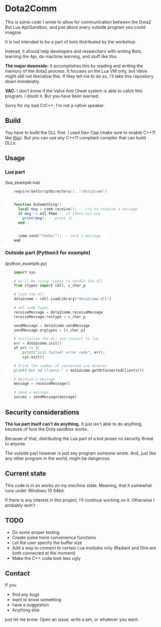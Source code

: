 # Dota2Comm

This is some code I wrote to allow for communication between the Dota2 Bot Lua Api/Sandbox, and just about every outside program you could imagine.

It is *not* intended to be a part of bots distributed by the workshop.

Instead, it should help developers and researchers with writing Bots, learning the Api, do machine learning, and stuff like this.

__The major downside:__
 It accomplishes this by reading and writing the memory of the dota2 process.
It focuses on the Lua VM only, but Valve might still not like/allow this. If they tell me to do so, I'll take this repository down immdeiatly.

__VAC:__
I don't know if the Valve Anti Cheat system is able to catch this program. I doubt it. But you have been warned.

Sorry for my bad C/C++, I'm not a native speaker.

## Build
You have to build the DLL first. I used Dev-Cpp (make sure to enable C++11 like [this](http://stackoverflow.com/questions/16951376/how-to-change-mode-from-c98-mode-in-dev-c-to-a-mode-that-supports-c0x-ran)).
But you can use any C++11 compliant compiler that can build DLLs.

## Usage

### Lua part

(lua_example.lua)

````lua
    require(GetScriptDirectory().."/dota2comm")


    function DoSomething()
      local msg = comm.receive(); -- try to receive a message
      if msg ~= nil then -- if there was one
        print(msg); -- print it
      end


      comm.send("foobar"); -- send a message
    end
````

### Outside part (Python3 for example)

(python_example.py)

````python
    import sys

    # we'll be using ctypes to handle the dll
    from ctypes import cdll, c_char_p

    # load the dll
    dota2comm = cdll.LoadLibrary("dota2comm.dll")

    # set some types
    receiveMessage = dota2comm.receiveMessage
    receiveMessage.restype = c_char_p

    sendMessage = dota2comm.sendMessage
    sendMessage.argtypes = [c_char_p]

    # initialize the dll and connect to lua
    err = dota2comm.init()
    if err != 0:
    	print("init failed! error code", err);
    	sys.exit()

    # Print the number of connected Lua modules
    print("Got %d clients." % dota2comm.getNrConnectedClients())

    # Receive a message
    message = receiveMessage()

    # Send a message
    succes = sendMessage(message)
````

## Security considerations

__The lua part itself can't do anything.__ It just isn't able to do anything, because of how the Dota sandbox works.

Because of that, distributing the Lua part of a bot poses no security threat to anyone.

The outside part however is just any program someone wrote. And, just like any other program in the world, might be dangerous.

## Current state

This code is in an *works on my machine* state. Meaning, that it somewhat runs under Windows 10 64bit.

If there is any interest in this project, I'll continue working on it. Otherwise I probably won't.

## TODO

-   Do some proper testing
-   Create some more convenience functions
-   Let the user specify the buffer size
-   Add a way to connect to certain Lua modules only (Radiant and Dire are both connected at the moment)
-   Make the C++ code look less ugly

## Contact
If you
-   find any bugs
-   want to know something
-   have a suggestion
-   Anything else

just let me know. Open an issue, write a pm, or whatever you want.
